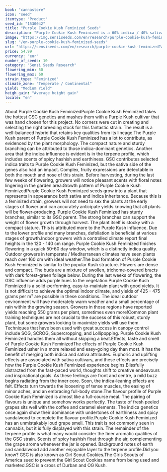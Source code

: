 ```yaml
---
book: "cannastore"
icon: "seed"
itemtype: "Product"
seed_id: "1530042"
title: "Purple Cookie Kush Feminized Seeds"
description: "Purple Cookie Kush Feminized is a 60% indica / 40% sativa plant with impactful profiles. A stocky plant with a Kush-like bud structure and hybrid effects."
image: "https://img.sensiseeds.com/en/research/purple-cookie-kush-feminized-image.png"
slug: "/en-purple-cookie-kush-feminized-seeds"
url: "https://sensiseeds.com/en/research/purple-cookie-kush-feminized?a_aid=cannastore"
price: 54.99
currency: "eur"
number_of_seeds: 10
category: "Sensi Seeds Research"
flowering_min: 50
flowering_max: 60
strain_type: "Feminized"
climate_zone: "Temperate / Continental"
yield: "Medium Yield"
heigh_gain: "Average height gain"
locale: "en"
---
```

About Purple Cookie Kush FeminizedPurple Cookie Kush Feminized takes the hottest GSC genetics and mashes them with a Purple Kush cultivar that was hand chosen for this project. No corners were cut in creating and selecting the right breeding stock for this fantastic strain. The result is a well-balanced hybrid that retains key qualities from its lineage.The Purple Kush parent of Purple Cookie Kush Feminized has a lot to contribute, as evidenced by the plant morphology. The compact nature and sturdy branching can be attributed to those indica-dominant genetics. Another area that the indica influence is evident is in the terpene profile, which includes scents of spicy hashish and earthiness. GSC contributes selected indica traits to Purple Cookie Kush Feminized, but the sativa side of the genes also had an impact. Complex, fruity expressions are detectable in both the mouth and nose of this strain. Before harvesting, during the last few weeks of flowering, growers will notice pleasant scents with floral notes lingering in the garden area.Growth pattern of Purple Cookie Kush FeminizedPurple Cookie Kush Feminized seeds grow into a plant that represents in appearance both sativa and indica inheritance. Because this is a feminized strain, growers will not need to sex the plants at the early stages of flower and can accurately anticipate yields knowing that all plants will be flower-producing. Purple Cookie Kush Feminized has sturdy branches, similar to its GSC parent. The strong branches can support the weight of flower growth through harvest. The plant itself is stocky with a compact stature. This is attributed more to the Purple Kush influence. Due to the lower profile and many branches, defoliation is beneficial at various stages of growth.Indoor growers with a controlled climate report final heights in the 120 - 140 cm range. Purple Cookie Kush Feminized finishes flowering in a quick 50-60 day window, which is a distinctly indica quality. Outdoor growers in temperate / Mediterranean climates have seen plants reach over 160 cm with ideal weather.The bud formation of Purple Cookie Kush Feminized is similar to the popular Kush structure. Flowers are dense and compact. The buds are a mixture of swollen, trichome-covered bracts with dark forest-green foliage below. During the last weeks of flowering, the GSC influence adds purple hues to the vegetation.Purple Cookie Kush Feminized is a solid-performing, easy-to-maintain plant with good yields. It is not difficult to achieve the optimal indoor climate, and yields of 425 - 475 grams per m² are possible in these conditions. The ideal outdoor environment will have moderately warm weather and a small percentage of rain within the growing season. Growers in those regions have reported yields reaching 550 grams per plant, sometimes even more!Common plant training techniques are not crucial to the success of this robust, sturdy plant, but some growers looking to maximize yields will use them. Techniques that have been used with great success in canopy control include SOG, SCROG, Supercropping, and Lollipopping. Purple Cookie Kush Feminized handles them all without skipping a beat.Effects, taste and smell of Purple Cookie Kush FeminizedThe effects of Purple Cookie Kush Feminized usher in a more relaxed and easy-going day than most. It has the benefit of merging both indica and sativa attributes. Euphoric and uplifting effects are associated with sativa cultivars, and these effects are precisely how the Purple Cookie Kush Feminized experience begins.Blissfully distracted from the fast-paced world, thoughts shift to creative endeavours and inspirational goals. As these feelings are front and centre, a mild buzz begins radiating from the inner core. Soon, the indica-leaning effects are felt. Effects turn towards the loosening of tense muscles, the easing of minor aches, and an embracing full-body stone.The flavour profile of Purple Cookie Kush Feminized is almost like a full-course meal. The pairing of flavours is unique and somehow works perfectly. The taste of fresh peeled grapes sits well with the coffee and caramel elements. The indica genetics once again show their dominance with undertones of earthiness and spicy sandalwood to complete the flavour profile.Purple Cookie Kush Feminized has an unmistakably loud grape smell. This trait is not commonly seen in cannabis, but it is fully displayed with this strain. The remainder of the terpene profile is what many would consider the finer aromatic qualities of the GSC strain. Scents of spicy hashish float through the air, complementing the grape aroma whenever the jar is opened. Background notes of earth and sandalwood add another enjoyable layer to the terpene profile.Did you know? GSC is also known as Girl Scout Cookies.The Girls Scouts of America sued to prevent the Girl Scout Cookies name from being used and marketed.GSC is a cross of Durban and OG Kush.
